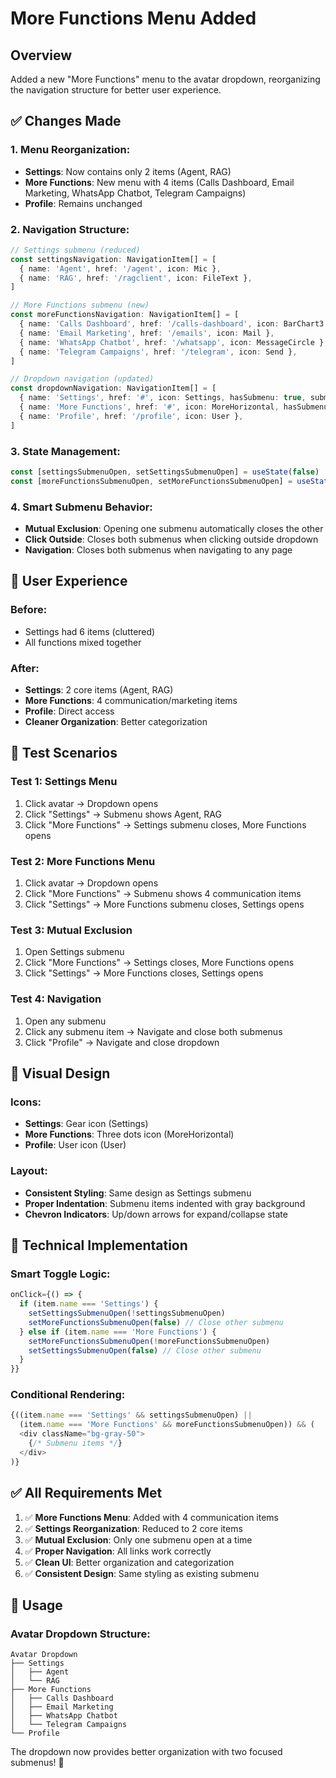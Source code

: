 # More Functions Menu Added

## Overview
Added a new "More Functions" menu to the avatar dropdown, reorganizing the navigation structure for better user experience.

## ✅ Changes Made

### **1. Menu Reorganization:**
- **Settings**: Now contains only 2 items (Agent, RAG)
- **More Functions**: New menu with 4 items (Calls Dashboard, Email Marketing, WhatsApp Chatbot, Telegram Campaigns)
- **Profile**: Remains unchanged

### **2. Navigation Structure:**
```typescript
// Settings submenu (reduced)
const settingsNavigation: NavigationItem[] = [
  { name: 'Agent', href: '/agent', icon: Mic },
  { name: 'RAG', href: '/ragclient', icon: FileText },
]

// More Functions submenu (new)
const moreFunctionsNavigation: NavigationItem[] = [
  { name: 'Calls Dashboard', href: '/calls-dashboard', icon: BarChart3 },
  { name: 'Email Marketing', href: '/emails', icon: Mail },
  { name: 'WhatsApp Chatbot', href: '/whatsapp', icon: MessageCircle },
  { name: 'Telegram Campaigns', href: '/telegram', icon: Send },
]

// Dropdown navigation (updated)
const dropdownNavigation: NavigationItem[] = [
  { name: 'Settings', href: '#', icon: Settings, hasSubmenu: true, submenu: settingsNavigation },
  { name: 'More Functions', href: '#', icon: MoreHorizontal, hasSubmenu: true, submenu: moreFunctionsNavigation },
  { name: 'Profile', href: '/profile', icon: User },
]
```

### **3. State Management:**
```typescript
const [settingsSubmenuOpen, setSettingsSubmenuOpen] = useState(false)
const [moreFunctionsSubmenuOpen, setMoreFunctionsSubmenuOpen] = useState(false)
```

### **4. Smart Submenu Behavior:**
- **Mutual Exclusion**: Opening one submenu automatically closes the other
- **Click Outside**: Closes both submenus when clicking outside dropdown
- **Navigation**: Closes both submenus when navigating to any page

## 🎯 User Experience

### **Before:**
- Settings had 6 items (cluttered)
- All functions mixed together

### **After:**
- **Settings**: 2 core items (Agent, RAG)
- **More Functions**: 4 communication/marketing items
- **Profile**: Direct access
- **Cleaner Organization**: Better categorization

## 🧪 Test Scenarios

### **Test 1: Settings Menu**
1. Click avatar → Dropdown opens
2. Click "Settings" → Submenu shows Agent, RAG
3. Click "More Functions" → Settings submenu closes, More Functions opens

### **Test 2: More Functions Menu**
1. Click avatar → Dropdown opens
2. Click "More Functions" → Submenu shows 4 communication items
3. Click "Settings" → More Functions submenu closes, Settings opens

### **Test 3: Mutual Exclusion**
1. Open Settings submenu
2. Click "More Functions" → Settings closes, More Functions opens
3. Click "Settings" → More Functions closes, Settings opens

### **Test 4: Navigation**
1. Open any submenu
2. Click any submenu item → Navigate and close both submenus
3. Click "Profile" → Navigate and close dropdown

## 🎨 Visual Design

### **Icons:**
- **Settings**: Gear icon (Settings)
- **More Functions**: Three dots icon (MoreHorizontal)
- **Profile**: User icon (User)

### **Layout:**
- **Consistent Styling**: Same design as Settings submenu
- **Proper Indentation**: Submenu items indented with gray background
- **Chevron Indicators**: Up/down arrows for expand/collapse state

## 🔧 Technical Implementation

### **Smart Toggle Logic:**
```typescript
onClick={() => {
  if (item.name === 'Settings') {
    setSettingsSubmenuOpen(!settingsSubmenuOpen)
    setMoreFunctionsSubmenuOpen(false) // Close other submenu
  } else if (item.name === 'More Functions') {
    setMoreFunctionsSubmenuOpen(!moreFunctionsSubmenuOpen)
    setSettingsSubmenuOpen(false) // Close other submenu
  }
}}
```

### **Conditional Rendering:**
```typescript
{((item.name === 'Settings' && settingsSubmenuOpen) || 
  (item.name === 'More Functions' && moreFunctionsSubmenuOpen)) && (
  <div className="bg-gray-50">
    {/* Submenu items */}
  </div>
)}
```

## ✅ All Requirements Met

1. ✅ **More Functions Menu**: Added with 4 communication items
2. ✅ **Settings Reorganization**: Reduced to 2 core items
3. ✅ **Mutual Exclusion**: Only one submenu open at a time
4. ✅ **Proper Navigation**: All links work correctly
5. ✅ **Clean UI**: Better organization and categorization
6. ✅ **Consistent Design**: Same styling as existing submenu

## 🚀 Usage

### **Avatar Dropdown Structure:**
```
Avatar Dropdown
├── Settings
│   ├── Agent
│   └── RAG
├── More Functions
│   ├── Calls Dashboard
│   ├── Email Marketing
│   ├── WhatsApp Chatbot
│   └── Telegram Campaigns
└── Profile
```

The dropdown now provides better organization with two focused submenus! 🎉



